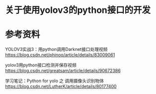 #  关于使用yolov3的python接口的开发








#   参考资料

YOLOV3实战3：用python调用Darknet接口处理视频      
https://blog.csdn.net/phinoo/article/details/83009061




yolov3用python接口检测并保存视频     
https://blog.csdn.net/greatsam/article/details/90672386



学习笔记：Python for yolo 之 调用摄像头识别物体
https://blog.csdn.net/LutherK/article/details/80177400


